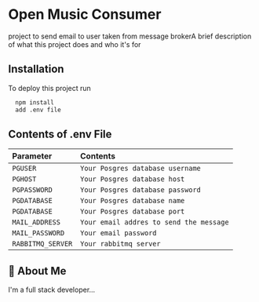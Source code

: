 
# Open Music Consumer

project to send email to user taken from message brokerA brief description of what this project does and who it's for


## Installation

To deploy this project run

```bash
  npm install
  add .env file
```


## Contents of .env File

| Parameter | Contents     | 
| :-------- | :------- | 
| `PGUSER` | `Your Posgres database username` | 
| `PGHOST` | `Your Posgres database host` | 
| `PGPASSWORD` | `Your Posgres database password` |
| `PGDATABASE` | `Your Posgres database name` |
| `PGDATABASE` | `Your Posgres database port` |
| `MAIL_ADDRESS` | `Your email addres to send the message` |
| `MAIL_PASSWORD` | `Your email password` |
| `RABBITMQ_SERVER` | `Your rabbitmq server` |


## 🚀 About Me
I'm a full stack developer...